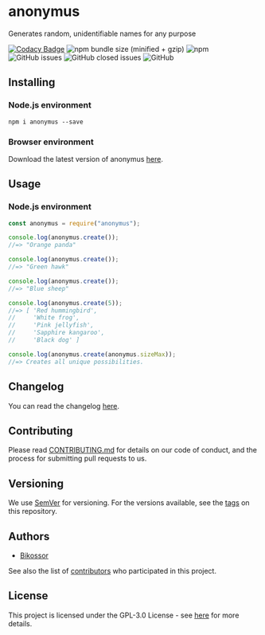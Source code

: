 # anonymus
Generates random, unidentifiable names for any purpose

[![Codacy Badge](https://api.codacy.com/project/badge/Grade/171758d1c7924f199f0f9b0b5f3d0dfe)](https://www.codacy.com/app/Bikossor/anonymus?utm_source=github.com&amp;utm_medium=referral&amp;utm_content=Bikossor/anonymus&amp;utm_campaign=Badge_Grade)
![npm bundle size (minified + gzip)](https://img.shields.io/bundlephobia/minzip/anonymus.svg)
![npm](https://img.shields.io/npm/dm/anonymus.svg)
![GitHub issues](https://img.shields.io/github/issues/bikossor/anonymus.svg)
![GitHub closed issues](https://img.shields.io/github/issues-closed/bikossor/anonymus.svg)
![GitHub](https://img.shields.io/github/license/bikossor/anonymus.svg)

## Installing
### Node.js environment
```
npm i anonymus --save
```

### Browser environment
Download the latest version of anonymus [here](https://github.com/Bikossor/anonymus/releases/latest).

## Usage
### Node.js environment

```javascript
const anonymus = require("anonymus");

console.log(anonymus.create());
//=> "Orange panda"

console.log(anonymus.create());
//=> "Green hawk"

console.log(anonymus.create());
//=> "Blue sheep"

console.log(anonymus.create(5));
//=> [ 'Red hummingbird',
//     'White frog',
//     'Pink jellyfish',
//     'Sapphire kangaroo',
//     'Black dog' ]

console.log(anonymus.create(anonymus.sizeMax));
//=> Creates all unique possibilities.
```

## Changelog
You can read the changelog [here](CHANGELOG.md).

## Contributing
Please read [CONTRIBUTING.md](https://gist.github.com/PurpleBooth/b24679402957c63ec426) for details on our code of conduct, and the process for submitting pull requests to us.

## Versioning
We use [SemVer](http://semver.org/) for versioning. For the versions available, see the [tags](https://github.com/bikossor/anonymus/tags) on this repository. 

## Authors
- [Bikossor](https://github.com/Bikossor)

See also the list of [contributors](https://github.com/bikossor/anonymus/contributors) who participated in this project.

## License
This project is licensed under the GPL-3.0 License - see [here](LICENSE) for more details.
